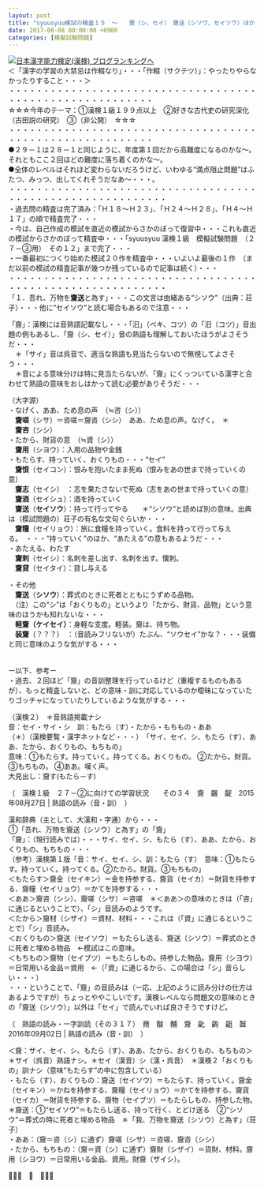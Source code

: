```yaml
---
layout: post
title: "syuusyuu模試の精査１５　～　　齎（シ、セイ）　齎送（シソウ、セイソウ）ほか　～"
date: 2017-06-08 00:00:00 +0900
categories: [模擬試験問題]
---
```


[![](/syuusyuu9701/assets/images/syuusyuu模試の精査１５-～-齎（シ、セイ）-齎送（シソウ、セイソウ）ほか-～-br_c_3028_1.gif)](http://blog.with2.net/link.php?1659096:3028 "日本漢字能力検定(漢検) ブログランキングへ")[日本漢字能力検定(漢検) ブログランキングへ](http://blog.with2.net/link.php?1659096:3028)  
＜「漢字の学習の大禁忌は作輟なり」・・・「作輟（サクテツ）」：やったりやらなかったりすること・・・＞  
・・・・・・・・・・・・・・・・・・・・・・・・・・・・・・・・・・・・・・・・・・・・・・・・・・・・・・・・・  
☆☆☆今年のテーマ：①漢検１級１９９点以上　②好きな古代史の研究深化（古田説の研究）　③（非公開）　☆☆☆　　  
・・・・・・・・・・・・・・・・・・・・・・・・・・・・・・・・・・・・・・・・・・・・・・・・・・・・・・・・・  
●２９－１は２８－１と同じように、年度第１回だから高難度になるのかな～。それともここ２回ほどの難度に落ち着くのかな～。  
●全体のレベルはそれほど変わらないだろうけど、いわゆる“満点阻止問題”はふたつ、みっつ、出してくれそうだなあ～・・・。  
・・・・・・・・・・・・・・・・・・・・・・・・・・・・・・・・・・・・・・・・・・・・・・・・・・・・・・・・・・・  
・過去問の精査は完了済み：「Ｈ１８～Ｈ２３」、「Ｈ２４～Ｈ２８」、「Ｈ４～Ｈ１７」の順で精査完了・・・  
・今は、自己作成の模試を直近の模試からさかのぼって復習中・・・これも直近の模試からさかのぼって精査中・・・「syuusyuu 漢検１級　模擬試験問題　（２７－③用）　その１２」まで完了・・・  
・一番最初につくり始めた模試２０作を精査中・・・いよいよ最後の１作　（まだ以前の模試の精査記事が幾つか残っているので記事は続く）・・・  
・・・・・・・・・・・・・・・・・・・・・・・・・・・・・・・・・・・・・・・・・・・・・・・・・・・・・・・・・・・  
「１．吾れ、万物を**齎送**と為す」・・・この文言は由緒ある“シソウ”（出典：荘子）・・・他に“セイソウ”と読む場合もあるので注意・・・  
  
「齎」：漢検には音熟語記載なし・・・「汨」（ベキ、コツ）の「汨（コツ）」音出題の例もあるし、「齎（シ、セイ）」音の熟語も理解しておいたほうがよさそうだ・・・  
　＊「サイ」音は呉音で、適当な熟語も見当たらないので無視してよさそう・・・  
　＊音による意味分けは特に見当たらないが、「齎」にくっついている漢字と合わせて熟語の意味をおしはかって読む必要がありそうだ・・・  
  
（大字源）  
・なげく、ああ、ため息の声　（≒咨（シ））  
　**齎嗟**（シサ）＝咨嗟＝齎咨（シシ）　ああ、ため息の声。なげく。　＊  
　**齎咨**（シシ）  
・たから、財貨の意　（≒資（シ））  
　**齎用**（シヨウ）：入用の品物や金銭  
・もたらす、持っていく、おくりもの・・・“セイ”  
　**齎恨**（セイコン）：恨みを抱いたまま死ぬ（恨みをあの世まで持っていくの意）  
　**齎志**（セイシ）　：志を果たさないで死ぬ（志をあの世まで持っていくの意）  
　**齎酒**（セイシュ）：酒を持っていく  
　**齎送**（**セイソウ**）：持って行ってやる　　＊“シソウ”と読めば別の意味。出典は（模試問題の）荘子の有名な文句ぐらいか・・・  
　**齎糧**（セイリョウ）：旅に食糧を持っていく。食料を持って行って与える。　・・・“持っていく”のほか、“あたえる”の意もあるようだ・・・  
・あたえる、わたす  
　**齎刺**（セイシ）：名刺を差し出す、名刺を出す。懐刺。  
　**齎貸**（セイタイ）：貸し与える  
  
・その他  
　**齎送**（**シソウ**）：葬式のときに死者とともにうずめる品物。　  
　（注）この“シ”は「おくりもの」というより「たから、財貨、品物」という意味のほうかも知れないな・・・  
　**軽齎（ケイセイ）**：身軽な支度。軽装。齎は、持ち物。  
　**装齎**（？？？）　：（音読みフリないが）たぶん、“ソウセイ”かな？・・・装備と同じ意味のような気がする・・・  
  
　  
ー以下、参考ー  
・過去、２回ほど「齎」の音訓整理を行っているけど（重複するものもあるが）、もっと精査しないと、どの意味・訓に対応しているのか曖昧になっていたりゴッチャになっていたりしているような気がする・・・  
  
（漢検２）　＊音熟語掲載ナシ  
音：セイ・サイ・シ　訓：もたら（す）・たから・もちもの・ああ　  
（＊）（漢検要覧・漢字ネットなど・・・）　「サイ、セイ、シ、もたら（す）、ああ、たから、おくりもの、もちもの」  
意味：①もたらす。持っていく。持ってくる。おくりもの。 ②たから。財貨。 ③もちもの。 ④ああ。嘆く声。  
大見出し：齎す(もたら－す)  
  
（　漢検１級　２７－②に向けての学習状況　　その３４　齎　齷　齪　2015年08月27日 | 熟語の読み（音・訓）　）  
  
漢和辞典（主として、大漢和・字通）から・・・  
①「吾れ、万物を齎送（シソウ）と為す」の「齎」  
「齎」：（現行読みでは）・・・サイ、セイ、シ、もたら（す）、ああ、たから、おくりもの、もちもの・・・  
（参考）漢検第１版「音：サイ、セイ、シ、訓：もたら（す）　意味：①もたらす。持っていく。持ってくる。②たから。財貨。③もちもの」  
＜もたらす＞齎金（セイキン）＝金を持参する、齎貨（セイカ）＝財貨を持参する、齎糧（セイリョウ）＝かてを持参する・・・  
＜ああ＞齎咨（シシ）、齎嗟（シサ）＝咨嗟　＊＜ああ＞の意味のときは（「咨」に通じるということで）、「シ」音読みのようです。  
＜たから＞齎材（シザイ）＝資材、材料・・・これは（「資」に通じるということで）「シ」音読み。  
＜おくりもの＞齎送（セイソウ）＝もたらし送る、齎送（シソウ）＝葬式のときに死者と埋める物品　←模試はこの意味。  
＜もちもの＞齎物（セイブツ）＝もたらしもの。持参した物品。齎用（シヨウ）＝日常用いる金品＝資用　←（「資」に通じるから、この場合は「シ」音らしい・・・）  
・・・ということで、「齎」の音読みは（一応、上記のように読み分けの仕方はあるようですが）ちょっとややこしいです。漢検レベルなら問題文の意味のときの「齎送（シソウ）」以外は「セイ」で読んでいれば良さそうですけど。  
  
  
（　熟語の読み・一字訓読（その３１７）　黹　黻　黼　齎　齔　齣　齟　齧　2016年09月02日 | 熟語の読み（音・訓）　）  
  
＜齎：サイ、セイ、シ、もたら（す）、ああ、たから、おくりもの、もちもの＞　  
＊サイ（呉音）熟語ナシ。＊セイ（漢音）シ（漢・呉音）　＊漢検２「おくりもの」訓ナシ（意味“もたらす”の中に包含している）  
・もたら（す）、おくりもの：齎送（セイソウ）＝もたらす、持っていく。齎金（セイキン）＝かねを持参する、齎糧（セイリョウ）＝かてを持参する、齎貨（セイカ）＝財貨を持参する、齎物（セイブツ）＝もたらしもの、持参した物。  
＊齎送：①“セイソウ”＝もたらし送る、持って行く、とどけ送る　②“シソウ”＝葬式の時に死者と埋める物品　＊「我、万物を齎送（シソウ）と為す」（荘子）  
・ああ：（齎＝咨（シ）に通ず）齎嗟（シサ）＝咨嗟、齎咨（シシ）  
・たから、もちもの：（齎＝資（シ）に通ず）齎財（シザイ）＝貨財、材料。齎用（シヨウ）＝日常用いる金品、資用。財齎（ザイシ）。  
  
👋👋👋　🐔　👋👋👋  